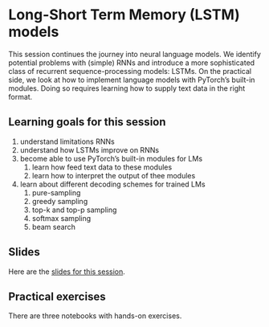 
# Long-Short Term Memory (LSTM) models

This session continues the journey into neural language models.
We identify potential problems with (simple) RNNs and introduce a more sophisticated class of recurrent sequence-processing models: LSTMs.
On the practical side, we look at how to implement language models with PyTorch&rsquo;s built-in modules.
Doing so requires learning how to supply text data in the right format.


## Learning goals for this session

1.  understand limitations RNNs
2.  understand how LSTMs improve on RNNs
3.  become able to use PyTorch&rsquo;s built-in modules for LMs
    1.  learn how feed text data to these modules
    2.  learn how to interpret the output of thee modules
4.  learn about different decoding schemes for trained LMs
    1.  pure-sampling
    2.  greedy sampling
    3.  top-k and top-p sampling
    4.  softmax sampling
    5.  beam search


## Slides

Here are the [slides for this session](<https://michael-franke.github.io/npNLG/05-RNNs.pdf>).


## Practical exercises

There are three notebooks with hands-on exercises.

